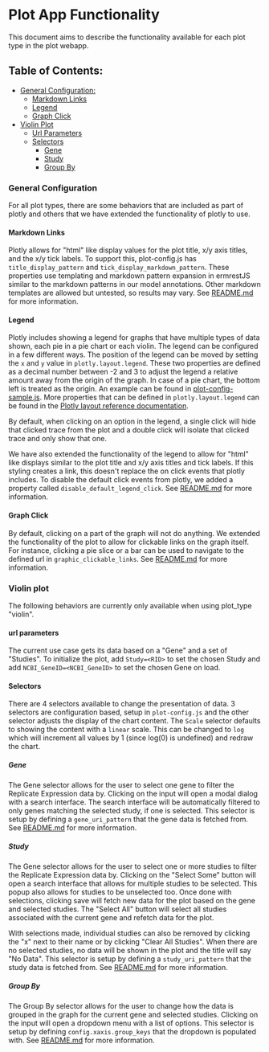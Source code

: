 # Plot App Functionality
This document aims to describe the functionality available for each plot type in the plot webapp.

## Table of Contents:
 * [General Configuration:](#general-configuration)
   * [Markdown Links](#markdown-links)
   * [Legend](#legend)
   * [Graph Click](#graph-click)
 * [Violin Plot](#violin-plot)
   * [Url Parameters](#url-parameters)
   * [Selectors](#selectors)
     * [Gene](#gene)
     * [Study](#gene)
     * [Group By](#group-by)


### General Configuration
For all plot types, there are some behaviors that are included as part of plotly and others that we have extended the functionality of plotly to use.

#### Markdown Links
Plotly allows for "html" like display values for the plot title, x/y axis titles, and the x/y tick labels. To support this, plot-config.js has `title_display_pattern` and `tick_display_markdown_pattern`. These properties use templating and markdown pattern expansion in ermrestJS similar to the markdown patterns in our model annotations. Other markdown templates are allowed but untested, so results may vary. See [README.md](/plot/README.md) for more information.

#### Legend
Plotly includes showing a legend for graphs that have multiple types of data shown, each pie in a pie chart or each violin. The legend can be configured in a few different ways. The position of the legend can be moved by setting the `x` and `y` value in `plotly.layout.legend`. These two properties are defined as a decimal number between -2 and 3 to adjust the legend a relative amount away from the origin of the graph. In case of a pie chart, the bottom left is treated as the origin. An example can be found in [plot-config-sample.js](/plot/plot-config-sample.js). More properties that can be defined in `plotly.layout.legend` can be found in the [Plotly layout reference documentation](https://plotly.com/javascript/reference/layout/#layout-legend).

By default, when clicking on an option in the legend, a single click will hide that clicked trace from the plot and a double click will isolate that clicked trace and only show that one.

We have also extended the functionality of the legend to allow for "html" like displays similar to the plot title and x/y axis titles and tick labels. If this styling creates a link, this doesn't replace the on click events that plotly includes. To disable the default click events from plotly, we added a property called `disable_default_legend_click`. See [README.md](/plot/README.md) for more information.

#### Graph Click
By default, clicking on a part of the graph will not do anything. We extended the functionality of the plot to allow for clickable links on the graph itself. For instance, clicking a pie slice or a bar can be used to navigate to the defined url in `graphic_clickable_links`. See [README.md](/plot/README.md) for more information.

### Violin plot
The following behaviors are currently only available when using plot_type "violin".

#### url parameters
The current use case gets its data based on a "Gene" and a set of "Studies". To initialize the plot, add `Study=<RID>` to set the chosen Study and add `NCBI_GeneID=<NCBI_GeneID>` to set the chosen Gene on load.

#### Selectors
There are 4 selectors available to change the presentation of data. 3 selectors are configuration based, setup in `plot-config.js` and the other selector adjusts the display of the chart content. The `Scale` selector defaults to showing the content with a `linear` scale. This can be changed to `log` which will increment all values by 1 (since log(0) is undefined) and redraw the chart.

##### Gene
The Gene selector allows for the user to select one gene to filter the Replicate Expression data by. Clicking on the input will open a modal dialog with a search interface. The search interface will be automatically filtered to only genes matching the selected study, if one is selected. This selector is setup by defining a `gene_uri_pattern` that the gene data is fetched from. See [README.md](/plot/README.md) for more information.

##### Study
The Gene selector allows for the user to select one or more studies to filter the Replicate Expression data by. Clicking on the "Select Some" button will open a search interface that allows for multiple studies to be selected. This popup also allows for studies to be unselected too. Once done with selections, clicking save will fetch new data for the plot based on the gene and selected studies. The "Select All" button will select all studies associated with the current gene and refetch data for the plot.

With selections made, individual studies can also be removed by clicking the "x" next to their name or by clicking "Clear All Studies". When there are no selected studies, no data will be shown in the plot and the title will say "No Data". This selector is setup by defining a `study_uri_pattern` that the study data is fetched from. See [README.md](/plot/README.md) for more information.

##### Group By
The Group By selector allows for the user to change how the data is grouped in the graph for the current gene and selected studies. Clicking on the input will open a dropdown menu with a list of options. This selector is setup by defining `config.xaxis.group_keys` that the dropdown is populated with. See [README.md](/plot/README.md) for more information.
